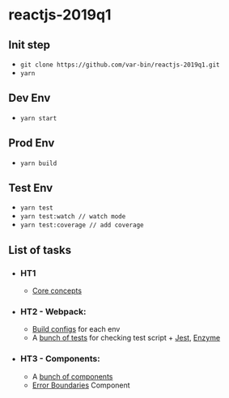 # reactjs-2019q1

## Init step
* `git clone https://github.com/var-bin/reactjs-2019q1.git`
* `yarn`

## Dev Env
* `yarn start`

## Prod Env
* `yarn build`

## Test Env
* `yarn test`
* `yarn test:watch // watch mode`
* `yarn test:coverage // add coverage`

## List of tasks
* ### HT1
  * [Core concepts](https://github.com/var-bin/reactjs-2019q1/tree/reactjs-2019q1-ht1/src/ht1)
* ### HT2 - Webpack:
  * [Build configs](https://github.com/var-bin/reactjs-2019q1/tree/reactjs-2019q1-ht2/buildTools) for each env
  * A [bunch of tests](https://github.com/var-bin/reactjs-2019q1/tree/reactjs-2019q1-ht2/src/ht1) for checking test script + [Jest](https://jestjs.io/), [Enzyme](https://airbnb.io/enzyme/)
* ### HT3 - Components:
  * A [bunch of components](https://github.com/var-bin/reactjs-2019q1/tree/reactjs-2019q1-ht3/src/components)
  * [Error Boundaries](https://github.com/var-bin/reactjs-2019q1/tree/reactjs-2019q1-ht3/src/components/error-boundary) Component
